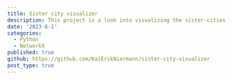 ```yaml
---
title: Sister city visualizer
description: This project is a look into visualizing the sister-cities of the world using networkx and pyvis and trying to see if we can gain an interesting insights.
date: '2023-6-1'
categories:
  - Python 
  - NetworkX
published: true
github: https://github.com/KaiErikNiermann/sister-city-visualizer
post_type: true
---
```

